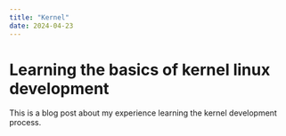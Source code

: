 ```yaml
---
title: "Kernel"
date: 2024-04-23
---
```


# Learning the basics of kernel linux development

This is a blog post about my experience learning the kernel development process.
